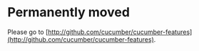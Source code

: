 # Permanently moved

Please go to [http://github.com/cucumber/cucumber-features](http://github.com/cucumber/cucumber-features).
